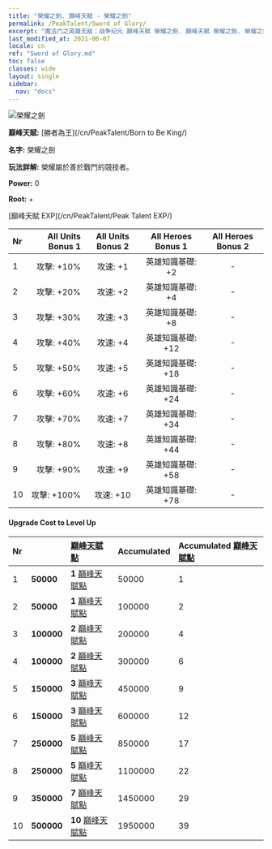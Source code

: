```yaml
---
title: "榮耀之劍. 巔峰天賦 - 榮耀之劍"
permalink: /PeakTalent/Sword of Glory/
excerpt: "魔法门之英雄无敌：战争纪元 巔峰天賦 榮耀之劍. 巔峰天賦 榮耀之劍. 榮耀之劍"
last_modified_at: 2021-06-07
locale: cn
ref: "Sword of Glory.md"
toc: false
classes: wide
layout: single
sidebar:
  nav: "docs"
---
```


  ![榮耀之劍](/images/pt/talent_4201.png)

  **巔峰天賦:** [勝者為王](/cn/PeakTalent/Born to Be King/)

  **名字:** 榮耀之劍

  **玩法詳解:** 榮耀屬於善於戰鬥的競技者。

  **Power:** 0

  **Root:** +

  [巔峰天賦 EXP](/cn/PeakTalent/Peak Talent EXP/)

  | Nr | All Units Bonus 1 | All Units Bonus 2 | All Heroes Bonus 1 | All Heroes Bonus 2 |
  |:---|--------------:|:-------------:|:-------------:|:-------------:|
  | 1 | 攻擊: +10% | 攻速: +1 | 英雄知識基礎: +2 | - |
  | 2 | 攻擊: +20% | 攻速: +2 | 英雄知識基礎: +4 | - |
  | 3 | 攻擊: +30% | 攻速: +3 | 英雄知識基礎: +8 | - |
  | 4 | 攻擊: +40% | 攻速: +4 | 英雄知識基礎: +12 | - |
  | 5 | 攻擊: +50% | 攻速: +5 | 英雄知識基礎: +18 | - |
  | 6 | 攻擊: +60% | 攻速: +6 | 英雄知識基礎: +24 | - |
  | 7 | 攻擊: +70% | 攻速: +7 | 英雄知識基礎: +34 | - |
  | 8 | 攻擊: +80% | 攻速: +8 | 英雄知識基礎: +44 | - |
  | 9 | 攻擊: +90% | 攻速: +9 | 英雄知識基礎: +58 | - |
  | 10 | 攻擊: +100% | 攻速: +10 | 英雄知識基礎: +78 | - |


#### Upgrade Cost to Level Up

  | Nr | <i class="fas fa-coins"/> | [巔峰天賦點](/cn/Items/con_934/) | Accumulated <i class="fas fa-coins"/> | Accumulated [巔峰天賦點](/cn/Items/con_934/) |
  |:---|:--------------|:-------------|:-------------|:-------------|
  | 1 | **50000** | **1** [巔峰天賦點](/cn/Items/con_934/) | 50000 | 1 |
  | 2 | **50000** | **1** [巔峰天賦點](/cn/Items/con_934/) | 100000 | 2 |
  | 3 | **100000** | **2** [巔峰天賦點](/cn/Items/con_934/) | 200000 | 4 |
  | 4 | **100000** | **2** [巔峰天賦點](/cn/Items/con_934/) | 300000 | 6 |
  | 5 | **150000** | **3** [巔峰天賦點](/cn/Items/con_934/) | 450000 | 9 |
  | 6 | **150000** | **3** [巔峰天賦點](/cn/Items/con_934/) | 600000 | 12 |
  | 7 | **250000** | **5** [巔峰天賦點](/cn/Items/con_934/) | 850000 | 17 |
  | 8 | **250000** | **5** [巔峰天賦點](/cn/Items/con_934/) | 1100000 | 22 |
  | 9 | **350000** | **7** [巔峰天賦點](/cn/Items/con_934/) | 1450000 | 29 |
  | 10 | **500000** | **10** [巔峰天賦點](/cn/Items/con_934/) | 1950000 | 39 |
